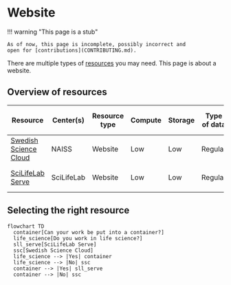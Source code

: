 # Website

!!! warning "This page is a stub"

    As of now, this page is incomplete, possibly incorrect and
    open for [contributions](CONTRIBUTING.md).

There are multiple types of [resources](resources.md) you may need.
This page is about a website.

## Overview of resources

<!-- markdownlint-disable MD013 --><!-- Tables cannot be split up over lines, hence will break 80 characters per line -->

Resource                                        | Center(s)              | Resource type   | Compute | Storage |Type of data        | Costs for user | Accessible for
------------------------------------------------|------------------------|-----------------|---------|---------|--------------------|----------------|------
[Swedish Science Cloud](https://cloud.snic.se/) | NAISS                  | Website         | Low     | Low     | Regular            | Free           | Swedish researchers
[SciLifeLab Serve](https://serve.scilifelab.se/)| SciLifeLab             | Website         | Low     | Low     | Regular            | Free           | Life science scientists

<!-- markdownlint-enable MD013 -->

## Selecting the right resource

```mermaid
flowchart TD
  container[Can your work be put into a container?]
  life_science[Do you work in life science?]
  sll_serve[SciLifeLab Serve]
  ssc[Swedish Science Cloud]
  life_science --> |Yes| container
  life_science --> |No| ssc
  container --> |Yes| sll_serve
  container --> |No| ssc
```
